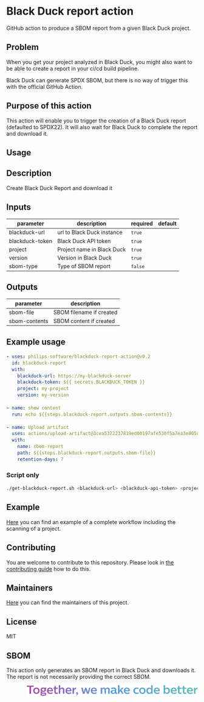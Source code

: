 # Black Duck report action

GitHub action to produce a SBOM report from a given Black Duck project.

## Problem

When you get your project analyzed in Black Duck, you might also want to be able to create a report in your ci/cd build pipeline.

Black Duck can generate SPDX SBOM, but there is no way of trigger this with the official GitHub Action.

## Purpose of this action

This action will enable you to trigger the creation of a Black Duck report (defaulted to SPDX22).
It will also wait for Black Duck to complete the report and download it.

## Usage

<!-- action-docs-description -->
## Description

Create Black Duck Report and download it


<!-- action-docs-description -->
<!-- action-docs-inputs -->
## Inputs

| parameter | description | required | default |
| - | - | - | - |
| blackduck-url | url to Black Duck instance | `true` |  |
| blackduck-token | Black Duck API token | `true` |  |
| project | Project name in Black Duck | `true` |  |
| version | Version in Black Duck | `true` |  |
| sbom-type | Type of SBOM report | `false` |  |



<!-- action-docs-inputs -->
<!-- action-docs-outputs -->
## Outputs

| parameter | description |
| - | - |
| sbom-file | SBOM filename if created |
| sbom-contents | SBOM content if created |



<!-- action-docs-outputs -->

## Example usage

```yaml
- uses: philips-software/blackduck-report-action@v0.2
  id: blackduck-report
  with:
    blackduck-url: https://my-blackduck-server
    blackduck-token: ${{ secrets.BLACKDUCK_TOKEN }}
    project: my-project
    version: my-version

- name: show content
  run: echo ${{steps.blackduck-report.outputs.sbom-contents}}

- name: Upload artifact
  uses: actions/upload-artifact@3cea5372237819ed00197afe530f5a7ea3e805c8
  with:
    name: sbom-report
    path: ${{steps.blackduck-report.outputs.sbom-file}}
    retention-days: 7
```

### Script only

```bash
./get-blackduck-report.sh <blackduck-url> <blackduck-api-token> <project-name> <version-name>
```

## Example

[Here](https://github.com/philips-software/blackduck-report-action/blob/main/CONTRIBUTING.md#example-workflow) you can find an example of a complete workflow including the scanning of a project.

## Contributing

You are welcome to contribute to this repository. Please look in [the contributing guide](./CONTRIBUTING.md) how to do this.

## Maintainers

[Here](./MAINTAINERS.md) you can find the maintainers of this project.

## License

MIT

## SBOM

This action only generates an SBOM report in Black Duck and downloads it. The report is not necessarily providing the correct SBOM.

<img src="./.github/assets/code-slogan.svg" align="right" width="450px">


